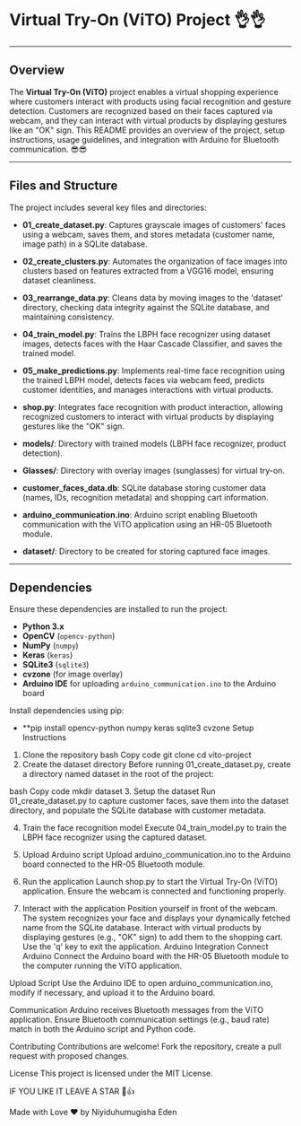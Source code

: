 # Virtual Try-On (ViTO) Project 👌👌

---

## Overview

The **Virtual Try-On (ViTO)** project enables a virtual shopping experience where customers interact with products using facial recognition and gesture detection. Customers are recognized based on their faces captured via webcam, and they can interact with virtual products by displaying gestures like an "OK" sign. This README provides an overview of the project, setup instructions, usage guidelines, and integration with Arduino for Bluetooth communication. 😎😎

---

## Files and Structure

The project includes several key files and directories:

- **01_create_dataset.py**: Captures grayscale images of customers' faces using a webcam, saves them, and stores metadata (customer name, image path) in a SQLite database.
  
- **02_create_clusters.py**: Automates the organization of face images into clusters based on features extracted from a VGG16 model, ensuring dataset cleanliness.
  
- **03_rearrange_data.py**: Cleans data by moving images to the 'dataset' directory, checking data integrity against the SQLite database, and maintaining consistency.
  
- **04_train_model.py**: Trains the LBPH face recognizer using dataset images, detects faces with the Haar Cascade Classifier, and saves the trained model.
  
- **05_make_predictions.py**: Implements real-time face recognition using the trained LBPH model, detects faces via webcam feed, predicts customer identities, and manages interactions with virtual products.
  
- **shop.py**: Integrates face recognition with product interaction, allowing recognized customers to interact with virtual products by displaying gestures like the "OK" sign.
  
- **models/**: Directory with trained models (LBPH face recognizer, product detection).

- **Glasses/**: Directory with overlay images (sunglasses) for virtual try-on.

- **customer_faces_data.db**: SQLite database storing customer data (names, IDs, recognition metadata) and shopping cart information.

- **arduino_communication.ino**: Arduino script enabling Bluetooth communication with the ViTO application using an HR-05 Bluetooth module.

- **dataset/**: Directory to be created for storing captured face images.

---

## Dependencies

Ensure these dependencies are installed to run the project:

- **Python 3.x**
- **OpenCV** (`opencv-python`)
- **NumPy** (`numpy`)
- **Keras** (`keras`)
- **SQLite3** (`sqlite3`)
- **cvzone** (for image overlay)
- **Arduino IDE** for uploading `arduino_communication.ino` to the Arduino board

Install dependencies using pip:

- **pip install opencv-python numpy keras sqlite3 cvzone
Setup Instructions
1. Clone the repository
bash
Copy code
git clone <repository-url>
cd vito-project
2. Create the dataset directory
Before running 01_create_dataset.py, create a directory named dataset in the root of the project:

bash
Copy code
mkdir dataset
3. Setup the dataset
Run 01_create_dataset.py to capture customer faces, save them into the dataset directory, and populate the SQLite database with customer metadata.

4. Train the face recognition model
Execute 04_train_model.py to train the LBPH face recognizer using the captured dataset.

5. Upload Arduino script
Upload arduino_communication.ino to the Arduino board connected to the HR-05 Bluetooth module.

6. Run the application
Launch shop.py to start the Virtual Try-On (ViTO) application. Ensure the webcam is connected and functioning properly.

7. Interact with the application
Position yourself in front of the webcam.
The system recognizes your face and displays your dynamically fetched name from the SQLite database.
Interact with virtual products by displaying gestures (e.g., "OK" sign) to add them to the shopping cart.
Use the 'q' key to exit the application.
Arduino Integration
Connect Arduino
Connect the Arduino board with the HR-05 Bluetooth module to the computer running the ViTO application.

Upload Script
Use the Arduino IDE to open arduino_communication.ino, modify if necessary, and upload it to the Arduino board.

Communication
Arduino receives Bluetooth messages from the ViTO application. Ensure Bluetooth communication settings (e.g., baud rate) match in both the Arduino script and Python code.

Contributing
Contributions are welcome! Fork the repository, create a pull request with proposed changes.

License
This project is licensed under the MIT License.

IF YOU LIKE IT LEAVE A STAR 🤣👍

Made with Love ❤️ by Niyiduhumugisha Eden
